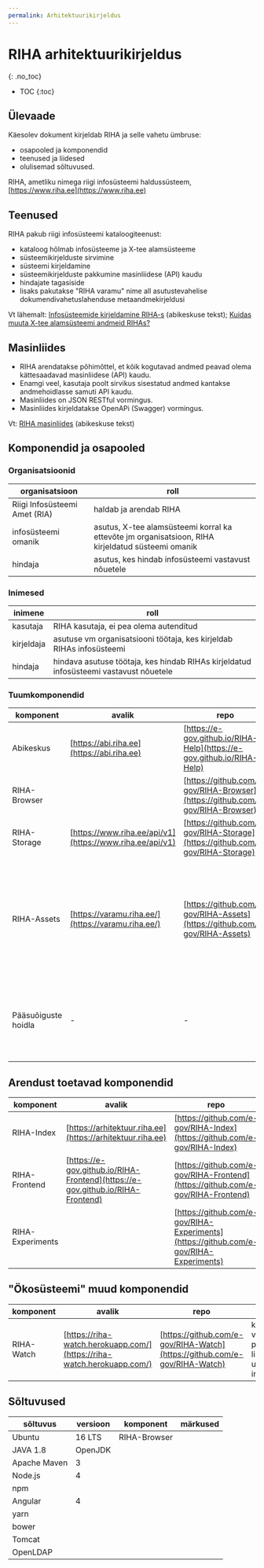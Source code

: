 ```yaml
---
permalink: Arhitektuurikirjeldus
---
```


# RIHA arhitektuurikirjeldus
{: .no_toc}

- TOC
{:toc}

## Ülevaade 

Käesolev dokument kirjeldab RIHA ja selle vahetu ümbruse:
- osapooled ja komponendid
- teenused ja liidesed
- olulisemad sõltuvused.

RIHA, ametliku nimega riigi infosüsteemi haldussüsteem, [https://www.riha.ee](https://www.riha.ee)

## Teenused

RIHA pakub riigi infosüsteemi kataloogiteenust:
- kataloog hõlmab infosüsteeme ja X-tee alamsüsteeme
- süsteemikirjelduste sirvimine
- süsteemi kirjeldamine
- süsteemikirjelduste pakkumine masinliidese (API) kaudu
- hindajate tagasiside
- lisaks pakutakse "RIHA varamu" nime all asutustevahelise dokumendivahetuslahenduse metaandmekirjeldusi

Vt lähemalt: [Infosüsteemide kirjeldamine RIHA-s](https://abi.riha.ee/RIHAs-kirjeldamine) (abikeskuse tekst); [Kuidas muuta X-tee alamsüsteemi andmeid RIHAs?](https://abi.riha.ee/X-tee-alamsysteem)

## Masinliides

- RIHA arendatakse põhimõttel, et kõik kogutavad andmed peavad olema kättesaadavad masinliidese (API) kaudu.
- Enamgi veel, kasutaja poolt sirvikus sisestatud andmed kantakse andmehoidlasse samuti API kaudu.
- Masinliides on JSON RESTful vormingus.
- Masinliides kirjeldatakse OpenAPi (Swagger) vormingus. 

Vt: [RIHA masinliides](https://abi.riha.ee/APIabi) (abikeskuse tekst)

## Komponendid ja osapooled

### Organisatsioonid

organisatsioon | roll
---------------|-------
Riigi Infosüsteemi Amet (RIA) | haldab ja arendab RIHA
infosüsteemi omanik  | asutus, X-tee alamsüsteemi korral ka ettevõte jm organisatsioon, RIHA kirjeldatud süsteemi omanik
hindaja | asutus, kes hindab infosüsteemi vastavust nõuetele  

### Inimesed

inimene       | roll
--------------|----------
kasutaja      | RIHA kasutaja, ei pea olema autenditud  
kirjeldaja   | asutuse vm organisatsiooni töötaja, kes kirjeldab RIHAs infosüsteemi
hindaja | hindava asutuse töötaja, kes hindab RIHAs kirjeldatud infosüsteemi vastavust nõuetele 

### Tuumkomponendid

komponent | avalik                                       | repo | funktsioon
----------|----------------------------------------------|------|-------
Abikeskus | [https://abi.riha.ee](https://abi.riha.ee) | [https://e-gov.github.io/RIHA-Help](https://e-gov.github.io/RIHA-Help) | annab kasutajale abiteavet RIHA kasutamise kohta
RIHA-Browser |  | [https://github.com/e-gov/RIHA-Browser](https://github.com/e-gov/RIHA-Browser) | RIHA _front-end_, sirvikus käitatav üheleherakendus
RIHA-Storage | [https://www.riha.ee/api/v1](https://www.riha.ee/api/v1) | [https://github.com/e-gov/RIHA-Storage](https://github.com/e-gov/RIHA-Storage) | RIHA andmehoidla
RIHA-Assets | [https://varamu.riha.ee/](https://varamu.riha.ee/) | [https://github.com/e-gov/RIHA-Assets](https://github.com/e-gov/RIHA-Assets) | veebirakendus, mille kaudu tehakse avalikult kättesaadavaks asutustevahelises dokumendivahetuses kasutatavad varad ja ajutiselt (kuni klassifikaatorite mooduli valmimiseni) ka osad klassifikaatorid
Pääsuõiguste hoidla | - | - | sisekomponent kirjeldajate ja hindajate pääsuõiguste hoidmiseks, suhtlus pääsuõiguste hoidlaga toimub LDAP protokolliga 

## Arendust toetavad komponendid

komponent | avalik                                       | repo | funktsioon
----------|----------------------------------------------|------|-------
RIHA-Index | [https://arhitektuur.riha.ee](https://arhitektuur.riha.ee) | [https://github.com/e-gov/RIHA-Index](https://github.com/e-gov/RIHA-Index) | RIHA arhitektuurikirjeldus
RIHA-Frontend | [https://e-gov.github.io/RIHA-Frontend](https://e-gov.github.io/RIHA-Frontend) | [https://github.com/e-gov/RIHA-Frontend](https://github.com/e-gov/RIHA-Frontend) | Kasutajaliidese disaini abivahend
RIHA-Experiments | | [https://github.com/e-gov/RIHA-Experiments](https://github.com/e-gov/RIHA-Experiments) | abirepo tehnoloogiate katsetamiseks

## "Ökosüsteemi" muud komponendid

komponent | avalik                                       | repo | funktsioon
----------|----------------------------------------------|------|-------
RIHA-Watch | [https://riha-watch.herokuapp.com/](https://riha-watch.herokuapp.com/) | [https://github.com/e-gov/RIHA-Watch](https://github.com/e-gov/RIHA-Watch) | kuvab viimase 10 päeva jooksul lisatud ja uuendatud infosüsteemid

## Sõltuvused

sõltuvus | versioon | komponent | märkused
---------|----------|-----------|----------
Ubuntu   | 16 LTS   | RIHA-Browser | 
JAVA 1.8 | OpenJDK  |           |
Apache Maven | 3    |           |
Node.js  | 4        |           |
npm      |          |           |
Angular  | 4        |           |
yarn     |          |           |
bower    |          |           |
Tomcat   |          |           |
OpenLDAP |          |           |




